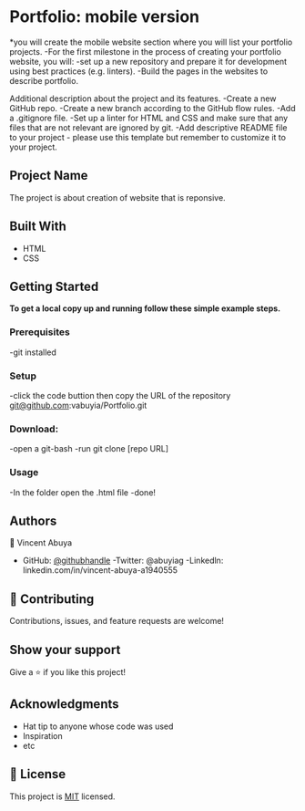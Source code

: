 # Portfolio: mobile version
*you will create the mobile website section where you will list your portfolio projects.
-For the first milestone in the process of creating your portfolio website, you will:
-set up a new repository and prepare it for development using best practices (e.g. linters).
-Build the pages in the websites to describe portfolio. 

Additional description about the project and its features.
-Create a new GitHub repo.
-Create a new branch according to the GitHub flow rules.
-Add a .gitignore file.
-Set up a linter for HTML and CSS and make sure that any files that are not relevant are ignored by git.
-Add descriptive README file to your project - please use this template but remember to customize it to your project.


## Project Name

The project is about creation of website that is reponsive.


## Built With

- HTML
- CSS


## Getting Started

**To get a local copy up and running follow these simple example steps.**

### Prerequisites
-git installed 

### Setup
-click the code buttion then copy the URL of the repository git@github.com:vabuyia/Portfolio.git

### Download:
-open a git-bash 
-run git clone [repo URL]

### Usage
-In the folder open the .html file
-done!

## Authors

👤 Vincent Abuya 

- GitHub: [@githubhandle](https://github.com/vabuyia)
-Twitter: @abuyiag
-Linkedln: linkedin.com/in/vincent-abuya-a1940555


## 🤝 Contributing

Contributions, issues, and feature requests are welcome!


## Show your support

Give a ⭐️ if you like this project!

## Acknowledgments

- Hat tip to anyone whose code was used
- Inspiration
- etc

## 📝 License

This project is [MIT](./MIT.md) licensed.